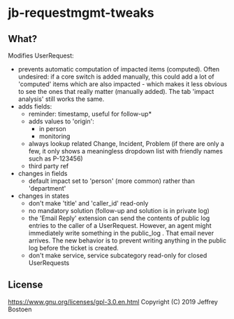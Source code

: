 # jb-requestmgmt-tweaks

## What?

Modifies UserRequest:

* prevents automatic computation of impacted items (computed). Often undesired: if a core switch is added manually, this could add a lot of 'computed' items which are also impacted - which makes it less obvious to see the ones that really matter (manually added). The tab 'impact analysis' still works the same.
* adds fields:
  * reminder: timestamp, useful for follow-up* 
  * adds values to 'origin':
    * in person
    * monitoring
  * always lookup related Change, Incident, Problem (if there are only a few, it only shows a meaningless dropdown list with friendly names such as P-123456)
  * third party ref
* changes in fields
  * default impact set to 'person' (more common) rather than 'department'
* changes in states
  * don't make 'title' and 'caller_id' read-only
  * no mandatory solution (follow-up and solution is in private log)
  * the 'Email Reply' extension can send the contents of public log entries to the caller of a UserRequest. However, an agent might immediately write something in the public_log . That email never arrives. The new behavior is to prevent writing anything in the public log before the ticket is created.
  * don't make service, service subcategory read-only for closed UserRequests

## License
https://www.gnu.org/licenses/gpl-3.0.en.html
Copyright (C) 2019 Jeffrey Bostoen
